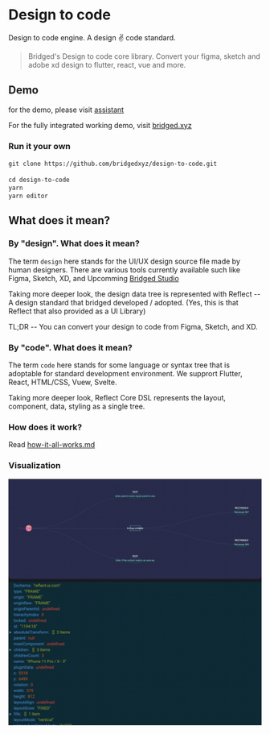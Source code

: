 # Design to code

Design to code engine. A design ✌️ code standard.

> Bridged's Design to code core library. Convert your figma, sketch and adobe xd design to flutter, react, vue and more.

## Demo

for the demo, please visit [assistant](https://github.com/bridgedxyz/assistant)

For the fully integrated working demo, visit [bridged.xyz](https://bridged.xyz)

### Run it your own

```
git clone https://github.com/bridgedxyz/design-to-code.git

cd design-to-code
yarn
yarn editor
```

## What does it mean?

### By "design". What does it mean?

The term `design` here stands for the UI/UX design source file made by human designers. There are various tools currently available such like Figma, Sketch, XD, and Upcomming [Bridged Studio](https://github.com/bridgedxyz/bridged)

Taking more deeper look, the design data tree is represented with Reflect -- A design standard that bridged developed / adopted. (Yes, this is that Reflect that also provided as a UI Library)

TL;DR -- You can convert your design to code from Figma, Sketch, and XD.

### By "code". What does it mean?

The term `code` here stands for some language or syntax tree that is adoptable for standard development environment. We supprort Flutter, React, HTML/CSS, Vuew, Svelte.

Taking more deeper look, Reflect Core DSL represents the layout, component, data, styling as a single tree.

### How does it work?

Read [how-it-all-works.md](./how-it-all-works.md)

### Visualization

![Bridged's design to code. design node visualization snapshot](./branding/example-visualization-design-nodes.png)
